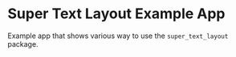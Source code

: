 # Super Text Layout Example App
Example app that shows various way to use the `super_text_layout` package.